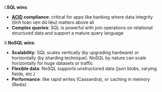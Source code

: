 I.**SQL wins**:
- **[ACID]() compliance**: critical for apps like banking where data integrity (tính toàn vẹn dữ liệu) matters above all
- **Complex queries**: SQL is powerful with join operations on relational structured data and support a mature query language

II.**NoSQL wins**:
- **Scalability**: SQL scales vertically (by upgrading hardware) or horizontally (by sharding technique). NoSQL by nature can scale horizontally for huge datasets or traffic
- **Flexible data**: NoSQL supports unstructured data (json blobs, varying fields, etc.)
- **Performance**: like rapid writes (Cassandra), or caching in memory (Redis)
